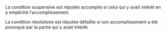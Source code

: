 La condition suspensive est réputée accomplie si celui qui y avait intérêt en a empêché l'accomplissement.


La condition résolutoire est réputée défaillie si son accomplissement a été provoqué par la partie qui y avait intérêt.

